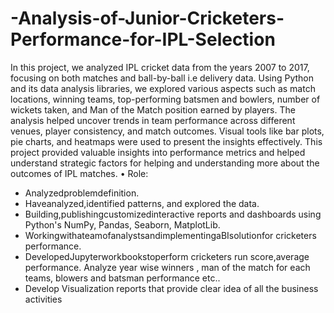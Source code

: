 # -Analysis-of-Junior-Cricketers-Performance-for-IPL-Selection

 In this project, we analyzed IPL cricket data from the years 2007 to 2017, focusing on both
 matches and ball-by-ball i.e delivery data. Using Python and its data analysis libraries, we
 explored various aspects such as match locations, winning teams, top-performing batsmen
 and bowlers, number of wickets taken, and Man of the Match position earned by players.
 The analysis helped uncover trends in team performance across different venues, player
 consistency, and match outcomes. Visual tools like bar plots, pie charts, and heatmaps were
 used to present the insights effectively. This project provided valuable insights into
 performance metrics and helped understand strategic factors for helping and
 understanding more about the outcomes of IPL matches.
 • Role:
 - Analyzedproblemdefinition.
 - Haveanalyzed,identified patterns, and explored the data.
 - Building,publishingcustomizedinteractive reports and dashboards using
   Python's NumPy, Pandas, Seaborn, MatplotLib.
 - WorkingwithateamofanalystsandimplementingaBIsolutionfor
   cricketers performance.
 - DevelopedJupyterworkbookstoperform cricketers run score,average
   performance. Analyze year wise winners , man of the match for each teams,
   blowers and batsman performance etc..
 - Develop Visualization reports that provide clear idea of all the business activities
